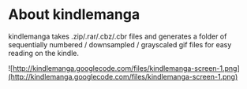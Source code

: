 # About kindlemanga #
kindlemanga takes .zip/.rar/.cbz/.cbr files and generates a folder of sequentially numbered / downsampled / grayscaled gif files for easy reading on the kindle.

![http://kindlemanga.googlecode.com/files/kindlemanga-screen-1.png](http://kindlemanga.googlecode.com/files/kindlemanga-screen-1.png)